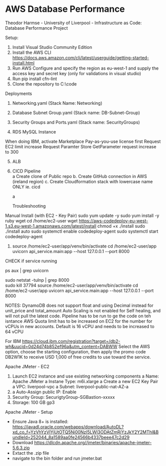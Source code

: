 # AWS Database Performance
Theodor Harmse - University of Liverpool - Infrastructure as Code: Database Performance Project

Setup:
1. Install Visual Studio Community Edition
1. Install the AWS CLI https://docs.aws.amazon.com/cli/latest/userguide/getting-started-install.html
1. Run AWS Configure and specify the region as eu-west-1 and supply the access key and secret key (only for validations in visual studio)
1. Run pip install cfn-lint
1. Clone the repository to C:\code

Deployments
1. Networking.yaml  (Stack Name:  Networking)

2. Database Subnet Group.yaml  (Stack name: DB-Subnet-Group)

3. Security Groups and Ports.yaml (Stack name: SecurityGroups)

4. RDS MySQL Instance

When doing IBM, activate Marketplace Pay-as-you-use license first
Request EC2 limit increase
Request Paramter Store GetParameter request increase to 300


5. ALB

6. CICD Pipeline   
   a  Create clone of Public repo
   b. Create GitHub connection in AWS (ireland region) 
   c. Create Cloudformation stack with lowercase name ONLY ie. cicd 
	   
	a 


	Troubleshooting

Manual Install (with EC2 - Key Pair)
sudo yum update -y
sudo yum install -y ruby wget
cd /home/ec2-user
wget https://aws-codedeploy-eu-west-1.s3.eu-west-1.amazonaws.com/latest/install
chmod +x ./install
sudo ./install auto
sudo systemctl enable codedeploy-agent
sudo systemctl start codedeploy-agent
 

  
   


1. source /home/ec2-user/app/venv/bin/activate
cd /home/ec2-user/app
uvicorn api_service.main:app --host 127.0.0.1 --port 8000

CHECK if service running

ps aux | grep uvicorn 



sudo netstat -tulnp | grep 8000  
sudo kill 37794
source /home/ec2-user/app/venv/bin/activate
cd /home/ec2-user/app
uvicorn api_service.main:app --host 127.0.0.1 --port 8000


NOTES:
DynamoDB does not support float and using Decimal instead for unit_price and total_amount
Auto Scaling is not enabled for Self healing, and will not pull the latest code.  Pipeline has to be run to ge the code on teh isntance
AWS Quota limit has to be increased on EC2 for the number for vCPUs in new accounts. Default is 16 vCPU and needs to be increased to 64 vCPU


For IBM
https://cloud.ibm.com/registration?target=/db2-wh&uucid=0d24d74b852ef96a&utm_content=DABWW
Select the AWS option, choose the starting configuration, then apply the promo code DB2W1K to receive USD 1,000 of free credits to use toward the service.

Apache JMeter - EC2
1. Launch EC2 instance and use existing networking components
	a Name: Apache JMeter
	a Instane Type: m6i.xlarge
	a Create a new EC2 Key Pair 
	a VPC: liverpool-vpc
    a Subnet: liverpool-public-nat-AZ-a
1. a Auto-Assign public IP: Enable
1. Security Group: SecurigtyGroup-SGBastion-xxxxx
1. Storage: 100 GB gp3

Apache JMeter - Setup
- Ensure Java 8+ is installed: https://javadl.oracle.com/webapps/download/AutoDL?xd_co_f=YzVhYzVlYjUtOTQ5Ni00NzI5LWI3ODAtZmRiYzJkY2Y2MThl&BundleId=252044_8a1589aa0fe24566b4337beee47c2d29
- Download https://dlcdn.apache.org//jmeter/binaries/apache-jmeter-5.6.3.zip
- Extact the .zip file
- navigate to the bin folder and run jmeter.bat   